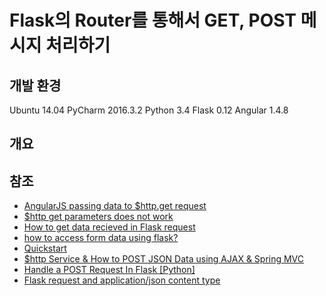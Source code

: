 # Flask의 Router를 통해서 GET, POST 메시지 처리하기

## 개발 환경

Ubuntu 14.04
PyCharm 2016.3.2
Python 3.4
Flask 0.12
Angular 1.4.8

## 개요


## 참조

* [AngularJS passing data to $http.get request](http://stackoverflow.com/questions/13760070/angularjs-passing-data-to-http-get-request)
* [$http get parameters does not work](http://stackoverflow.com/questions/17225088/http-get-parameters-does-not-work)
* [How to get data recieved in Flask request](http://stackoverflow.com/questions/10434599/how-to-get-data-recieved-in-flask-request)
* [how to access form data using flask?](http://stackoverflow.com/questions/15855921/how-to-access-form-data-using-flask)
* [Quickstart](http://flask.pocoo.org/docs/0.12/quickstart/)
* [$http Service & How to POST JSON Data using AJAX & Spring MVC](https://hello-angularjs.appspot.com/angularjs-http-service-ajax-post-json-data-code-example)
* [Handle a POST Request In Flask [Python]](http://code.runnable.com/UhLMQLffO1YSAADK/handle-a-post-request-in-flask-for-python)
* [Flask request and application/json content type](http://stackoverflow.com/questions/14112336/flask-request-and-application-json-content-type)
